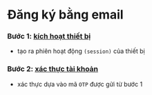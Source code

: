 # Đăng ký bằng email
### Bước 1: [kích hoạt thiết bị](../endpoints/auth-by-email/authorize-by-email.md)
 - tạo ra phiên hoạt động `(session)` của thiết bị
### Bước 2: [xác thực tài khoản](../endpoints/auth-by-email/verify-by-email.md)
 - xác thực dựa vào mã `OTP` được gửi từ bước 1